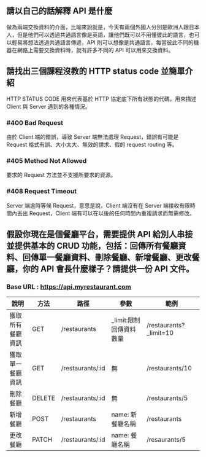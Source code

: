## 請以自己的話解釋 API 是什麼
做為兩端交換資料的介面，比喻來說就是，今天有兩個外國人分別是歐洲人跟日本人，但是他們可以透過共通語言像是英語，讓他們既可以不用懂彼此的語言，也可以輕易將想法透過共通語言傳遞，API 則可以想像是共通語言，每當彼此不同的機器在網路上需要交換資料時，就有許多不同的 API 可以用來交換資料。

## 請找出三個課程沒教的 HTTP status code 並簡單介紹
HTTP STATUS CODE 用來代表基於 HTTP 協定底下所有狀態的代碼，用來描述 Client 與 Server 遇到的各種情況。

### #400 Bad Request
由於 Client 端的錯誤，導致 Server 端無法處理 Request，錯誤有可能是 Request 格式有誤、大小太大、無效的請求、假的 request routing 等。

### #405 Method Not Allowed
要求的 Request 方法並不支援所要求的資源。

### #408 Request Timeout
Server 端逾時等候 Request，意思是說，Client 端沒有在 Server 端接收有限時間內丟出 Request，Client 端有可以在以後的任何時間內重複請求而無需修改。

## 假設你現在是個餐廳平台，需要提供 API 給別人串接並提供基本的 CRUD 功能，包括：回傳所有餐廳資料、回傳單一餐廳資料、刪除餐廳、新增餐廳、更改餐廳，你的 API 會長什麼樣子？請提供一份 API 文件。

### Base URL : https://api.myrestaurant.com

|       說明      |  方法  |        路徑       |           參數        |           範例          |
| --------------- | ----- | ----------------- | --------------------- | ---------------------- |
| 獲取所有餐廳資訊 | GET    | /restaurants     | _limit:限制回傳資料數量 | /restaurants?_limit=10 |
| 獲取單一餐廳資訊 | GET    | /restaurants/:id | 無                     | /restaurants/10        |
| 刪除餐廳        | DELETE | /restaurants/:id | 無                     | /restaurants/5         |
| 新增餐廳        | POST   | /restaurants     | name: 新餐廳名稱        | /restaurants           |
| 更改餐廳        | PATCH  | /restaurants/:id | name: 餐廳名稱          | /resaurants/5          |

